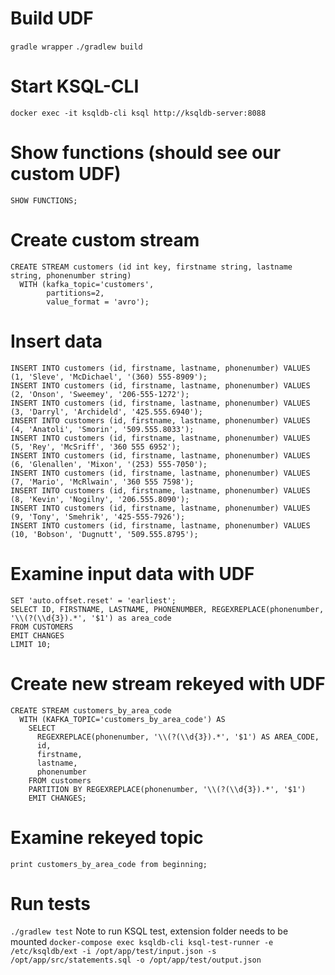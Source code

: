 # Build UDF
`gradle wrapper`
`./gradlew build`

# Start KSQL-CLI
`docker exec -it ksqldb-cli ksql http://ksqldb-server:8088`

# Show functions (should see our custom UDF)
`SHOW FUNCTIONS;`

# Create custom stream 
```
CREATE STREAM customers (id int key, firstname string, lastname string, phonenumber string)
  WITH (kafka_topic='customers',
        partitions=2,
        value_format = 'avro');
```

# Insert data 
```
INSERT INTO customers (id, firstname, lastname, phonenumber) VALUES (1, 'Sleve', 'McDichael', '(360) 555-8909');
INSERT INTO customers (id, firstname, lastname, phonenumber) VALUES (2, 'Onson', 'Sweemey', '206-555-1272');
INSERT INTO customers (id, firstname, lastname, phonenumber) VALUES (3, 'Darryl', 'Archideld', '425.555.6940');
INSERT INTO customers (id, firstname, lastname, phonenumber) VALUES (4, 'Anatoli', 'Smorin', '509.555.8033');
INSERT INTO customers (id, firstname, lastname, phonenumber) VALUES (5, 'Rey', 'McSriff', '360 555 6952');
INSERT INTO customers (id, firstname, lastname, phonenumber) VALUES (6, 'Glenallen', 'Mixon', '(253) 555-7050');
INSERT INTO customers (id, firstname, lastname, phonenumber) VALUES (7, 'Mario', 'McRlwain', '360 555 7598');
INSERT INTO customers (id, firstname, lastname, phonenumber) VALUES (8, 'Kevin', 'Nogilny', '206.555.8090');
INSERT INTO customers (id, firstname, lastname, phonenumber) VALUES (9, 'Tony', 'Smehrik', '425-555-7926');
INSERT INTO customers (id, firstname, lastname, phonenumber) VALUES (10, 'Bobson', 'Dugnutt', '509.555.8795');
```

# Examine input data with UDF 
```
SET 'auto.offset.reset' = 'earliest';
SELECT ID, FIRSTNAME, LASTNAME, PHONENUMBER, REGEXREPLACE(phonenumber, '\\(?(\\d{3}).*', '$1') as area_code
FROM CUSTOMERS
EMIT CHANGES
LIMIT 10;
```

# Create new stream rekeyed with UDF 
```
CREATE STREAM customers_by_area_code
  WITH (KAFKA_TOPIC='customers_by_area_code') AS
    SELECT
      REGEXREPLACE(phonenumber, '\\(?(\\d{3}).*', '$1') AS AREA_CODE,
      id,
      firstname,
      lastname,
      phonenumber
    FROM customers
    PARTITION BY REGEXREPLACE(phonenumber, '\\(?(\\d{3}).*', '$1')
    EMIT CHANGES;
```

# Examine rekeyed topic 
`print customers_by_area_code from beginning;`

# Run tests 
`./gradlew test`
Note to run KSQL test, extension folder needs to be mounted
`docker-compose exec ksqldb-cli ksql-test-runner -e /etc/ksqldb/ext -i /opt/app/test/input.json -s /opt/app/src/statements.sql -o /opt/app/test/output.json`